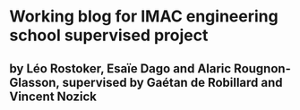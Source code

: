 # Working blog for IMAC engineering school supervised project
## by Léo Rostoker, Esaïe Dago and Alaric Rougnon-Glasson, supervised by Gaétan de Robillard and Vincent Nozick
